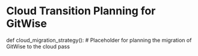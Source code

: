 # Cloud Transition Planning for GitWise

def cloud_migration_strategy():
    # Placeholder for planning the migration of GitWise to the cloud
    pass